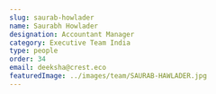 ```yaml
---
slug: saurab-howlader
name: Saurabh Howlader
designation: Accountant Manager
category: Executive Team India
type: people
order: 34
email: deeksha@crest.eco
featuredImage: ../images/team/SAURAB-HAWLADER.jpg
---
```

